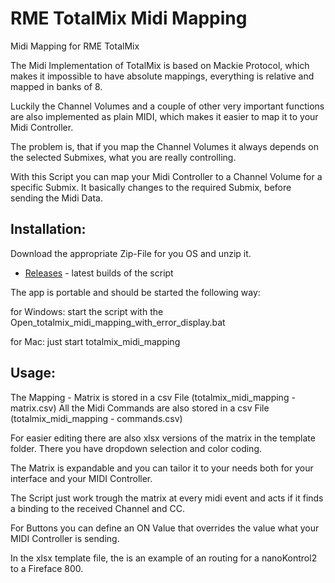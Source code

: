 # RME TotalMix Midi Mapping

Midi Mapping for RME TotalMix

The Midi Implementation of TotalMix is based on Mackie Protocol, which makes it impossible to have absolute mappings, everything is relative and mapped in banks of 8.

Luckily the Channel Volumes and a couple of other very important functions are also implemented as plain MIDI, which makes it easier to map it to your Midi Controller.

The problem is, that if you map the Channel Volumes it always depends on the selected Submixes, what you are really controlling. 

With this Script you can map your Midi Controller to a Channel Volume for a specific Submix. It basically changes to the required Submix, before sending the Midi Data.

## Installation:

Download the appropriate Zip-File for you OS and unzip it. 
- [Releases](https://github.com/andreaseinsiedler/totalmix_midi_mapping/releases) - latest builds of the script


The app is portable and should be started the following way:

for Windows: start the script with the Open_totalmix_midi_mapping_with_error_display.bat

for Mac: just start totalmix_midi_mapping

## Usage:

The Mapping - Matrix is stored in a csv File (totalmix_midi_mapping - matrix.csv)
All the Midi Commands are also stored in a csv File (totalmix_midi_mapping - commands.csv)

For easier editing there are also xlsx versions of the matrix in the template folder. There you have dropdown selection and color coding.

The Matrix is expandable and you can tailor it to your needs both for your interface and your MIDI Controller.

The Script just work trough the matrix at every midi event and acts if it finds a binding to the received Channel and CC.

For Buttons you can define an ON Value that overrides the value what your MIDI Controller is sending.

In the xlsx template file, the is an example of an routing for a nanoKontrol2 to a Fireface 800. 